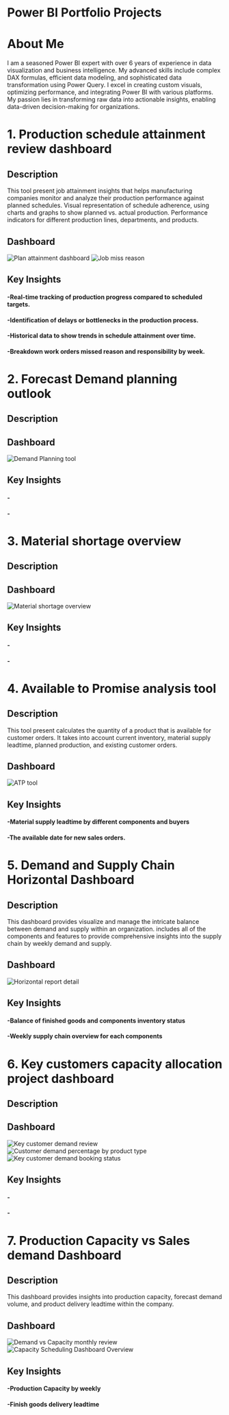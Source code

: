 # Power BI Portfolio Projects

# About Me
I am a seasoned Power BI expert with over 6 years of experience in data visualization and business intelligence. My advanced skills include complex DAX formulas, efficient data modeling, and sophisticated data transformation using Power Query. I excel in creating custom visuals, optimizing performance, and integrating Power BI with various platforms. My passion lies in transforming raw data into actionable insights, enabling data-driven decision-making for organizations. 

# 1. Production schedule attainment review dashboard

## Description
This tool present job attainment insights that helps manufacturing companies monitor and analyze their production performance against planned schedules. Visual representation of schedule adherence, using charts and graphs to show planned vs. actual production. Performance indicators for different production lines, departments, and products.

## Dashboard
![Plan attainment dashboard](Production_Attainment_Review_overview.png)
![Job miss reason](Job_miss_reason_breakdown.png)

## Key Insights

#### -Real-time tracking of production progress compared to scheduled targets.
#### -Identification of delays or bottlenecks in the production process.
#### -Historical data to show trends in schedule attainment over time.
#### -Breakdown work orders missed reason and responsibility by week.

# 2. Forecast Demand planning outlook

## Description


## Dashboard
![Demand Planning tool](https://github.com/StanleyKo13/StanleyKo-Power-BI-dashboard-portfolio/blob/main/Demand%20Planning%20overview.png)

## Key Insights

#### -
#### -

# 3. Material shortage overview

## Description


## Dashboard
![Material shortage overview](https://github.com/StanleyKo13/StanleyKo-Power-BI-dashboard-portfolio/blob/main/Material%20shortage%20overview.png)

## Key Insights

#### -
#### -


# 4. Available to Promise analysis tool

## Description
This tool present calculates the quantity of a product that is available for customer orders. It takes into account current inventory, material supply leadtime, planned production, and existing customer orders.

## Dashboard
![ATP tool](ATP_tool.png)

## Key Insights

#### -Material supply leadtime by different components and buyers
#### -The available date for new sales orders.
  
# 5. Demand and Supply Chain Horizontal Dashboard

## Description
This dashboard provides visualize and manage the intricate balance between demand and supply within an organization. includes all of the components and features to provide comprehensive insights into the supply chain by weekly demand and supply.

## Dashboard
![Horizontal report detail](Horizontal_Report_Details.png)

## Key Insights

#### -Balance of finished goods and components inventory status
#### -Weekly supply chain overview for each components

# 6. Key customers capacity allocation project dashboard

## Description


## Dashboard
![Key customer demand review](https://github.com/StanleyKo13/StanleyKo-Power-BI-dashboard-portfolio/blob/main/Key%20customer%20demand%20review.png)
![Customer demand percentage by product type](https://github.com/StanleyKo13/StanleyKo-Power-BI-dashboard-portfolio/blob/main/Customer%20demand%20percentage%20by%20product%20type.png)
![Key customer demand booking status](https://github.com/StanleyKo13/StanleyKo-Power-BI-dashboard-portfolio/blob/main/Key%20customer%20demand%20booking%20status.png)

## Key Insights

#### -
#### -

# 7. Production Capacity vs Sales demand Dashboard

## Description
This dashboard provides insights into production capacity, forecast demand volume, and product delivery leadtime within the company.

## Dashboard
![Demand vs Capacity monthly review](https://github.com/StanleyKo13/StanleyKo-Power-BI-dashboard-portfolio/blob/main/Demand%20vs%20Capacity%20monthly%20review.png)
![Capacity Scheduling Dashboard Overview](Capacity_Scheduling.png)

## Key Insights

#### -Production Capacity by weekly
#### -Finish goods delivery leadtime




